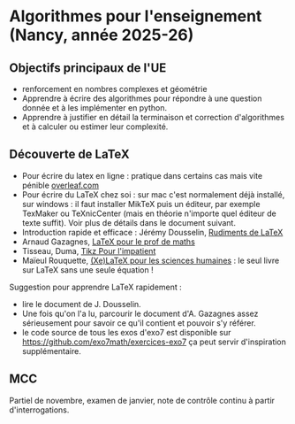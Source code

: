 Algorithmes pour l'enseignement
(Nancy, année 2025-26)
========================


Objectifs principaux de l'UE
---

- renforcement en nombres complexes et géométrie
- Apprendre à écrire des algorithmes pour répondre à une question donnée et à les implémenter en python.
- Apprendre à justifier en détail la terminaison et correction d'algorithmes et à calculer ou estimer leur complexité. 

Découverte de LaTeX
---

- Pour écrire du latex en ligne : pratique dans certains cas mais vite pénible [overleaf.com](https://www.overleaf.com)
- Pour écrire du LaTeX chez soi : sur mac c'est normalement déjà installé, sur windows : il faut installer MikTeX puis un éditeur, par exemple TexMaker ou TeXnicCenter (mais en théorie n'importe quel éditeur de texte suffit). Voir plus de détails dans le document suivant.
- Introduction rapide et efficace : Jérémy Dousselin, [Rudiments de LaTeX](LaTeX/Dousselin_rudiments_LaTeX.pdf)
- Arnaud Gazagnes, [LaTeX pour le prof de maths](LaTeX/Gazagnes_LaTeX_pour_le_prof_de_maths.pdf)
- Tisseau, Duma, [Tikz Pour l'impatient](LaTeX/Tisseau_Duma_TikZ_impatient.pdf)
- Maïeul Rouquette, [(Xe)LaTeX pour les sciences humaines](LaTeX/Rouquette_LaTeX_sciences_humaines.pdf) : le seul livre sur LaTeX sans une seule équation !

Suggestion pour apprendre LaTeX rapidement : 

- lire le document de J. Dousselin.
- Une fois qu'on l'a lu, parcourir le document d'A. Gazagnes assez sérieusement pour savoir ce qu'il contient et pouvoir s'y référer.
- le code source de tous les exos d'exo7 est disponible sur https://github.com/exo7math/exercices-exo7 ça peut servir d'inspiration supplémentaire.


MCC
---

Partiel de novembre, examen de janvier, note de contrôle continu à partir d'interrogations.
